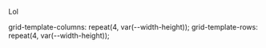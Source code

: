 Lol

  grid-template-columns: repeat(4, var(--width-height));
  grid-template-rows: repeat(4, var(--width-height));